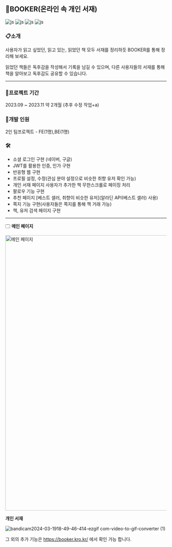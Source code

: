 ## 📘BOOKER(온라인 속 개인 서재) 


![js](https://img.shields.io/badge/React-20232A?style=for-the-badge&logo=react&logoColor=61DAFB)
![js](https://img.shields.io/badge/HTML5-E34F26?style=for-the-badge&logo=html5&logoColor=white)
![js](https://img.shields.io/badge/CSS3-1572B6?style=for-the-badge&logo=css3&logoColor=white)
![js](https://img.shields.io/badge/JavaScript-F7DF1E?style=for-the-badge&logo=JavaScript&logoColor=white)

### 📋소개
사용자가 읽고 싶었던, 읽고 있는, 읽었던 책 모두 서재를 정리하듯 BOOKER를 통해 정리해 보세요.

읽었던 책들은 독후감을 작성해서 기록을 남길 수 있으며, 다른 사용자들의 서재를 통해 책을 알아보고 독후감도 공유할 수 있습니다.

----

### 📅프로젝트 기간
2023.09 ~ 2023.11 약 2개월 (추후 수정 작업+a)
### 👥개발 인원
2인 팀프로젝트 - FE(1명),BE(1명)
### 🛠
+ 소셜 로그인 구현 (네이버, 구글)
+ JWT를 활용한 인증, 인가 구현
+ 반응형 웹 구현
+ 프로필 설정, 수정(관심 분야 설정으로 비슷한 취향 유저 확인 가능)
+ 개인 서재 페이지 사용자가 추가한 책 무한스크롤로 페이징 처리
+ 팔로우 기능 구현
+ 추천 페이지 [베스트 셀러, 취향이 비슷한 유저](알라딘 API(베스트 셀러) 사용)
+ 쪽지 기능 구현(사용자들은 쪽지를 통해 책 거래 가능)
+ 책, 유저 검색 페이지 구현


----

🗔
**메인 페이지**


<img width="860" alt="메인 페이지" src="https://github.com/Leegyuseok99/Booker/assets/115774339/1fd959b9-1907-4fa3-bd64-82333ec472c9">

**개인 서재**


![bandicam2024-03-1918-49-46-414-ezgif com-video-to-gif-converter (1)](https://github.com/Leegyuseok99/Booker/assets/115774339/482a242d-c098-4133-b966-8bf35a9c9a48)


그 외의 추가 기능은 https://booker.kro.kr/ 에서 확인 가능 합니다.
